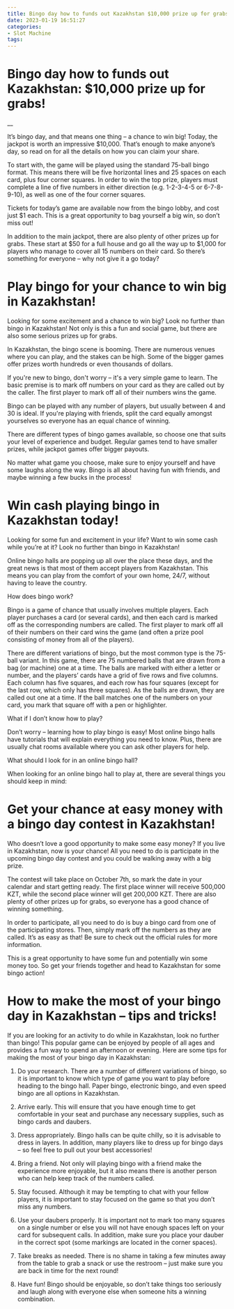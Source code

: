 ```yaml
---
title: Bingo day how to funds out Kazakhstan $10,000 prize up for grabs!
date: 2023-01-19 16:51:27
categories:
- Slot Machine
tags:
---
```



#  Bingo day how to funds out Kazakhstan: $10,000 prize up for grabs!

__

It’s bingo day, and that means one thing – a chance to win big! Today, the jackpot is worth an impressive $10,000. That’s enough to make anyone’s day, so read on for all the details on how you can claim your share.

To start with, the game will be played using the standard 75-ball bingo format. This means there will be five horizontal lines and 25 spaces on each card, plus four corner squares. In order to win the top prize, players must complete a line of five numbers in either direction (e.g. 1-2-3-4-5 or 6-7-8-9-10), as well as one of the four corner squares.

Tickets for today’s game are available now from the bingo lobby, and cost just $1 each. This is a great opportunity to bag yourself a big win, so don’t miss out!

In addition to the main jackpot, there are also plenty of other prizes up for grabs. These start at $50 for a full house and go all the way up to $1,000 for players who manage to cover all 15 numbers on their card. So there’s something for everyone – why not give it a go today?

#  Play bingo for your chance to win big in Kazakhstan!

Looking for some excitement and a chance to win big? Look no further than bingo in Kazakhstan! Not only is this a fun and social game, but there are also some serious prizes up for grabs.

In Kazakhstan, the bingo scene is booming. There are numerous venues where you can play, and the stakes can be high. Some of the bigger games offer prizes worth hundreds or even thousands of dollars.

If you're new to bingo, don't worry – it's a very simple game to learn. The basic premise is to mark off numbers on your card as they are called out by the caller. The first player to mark off all of their numbers wins the game.

Bingo can be played with any number of players, but usually between 4 and 30 is ideal. If you're playing with friends, split the card equally amongst yourselves so everyone has an equal chance of winning.

There are different types of bingo games available, so choose one that suits your level of experience and budget. Regular games tend to have smaller prizes, while jackpot games offer bigger payouts.

No matter what game you choose, make sure to enjoy yourself and have some laughs along the way. Bingo is all about having fun with friends, and maybe winning a few bucks in the process!

#  Win cash playing bingo in Kazakhstan today!

Looking for some fun and excitement in your life? Want to win some cash while you’re at it? Look no further than bingo in Kazakhstan!

Online bingo halls are popping up all over the place these days, and the great news is that most of them accept players from Kazakhstan. This means you can play from the comfort of your own home, 24/7, without having to leave the country.

How does bingo work?

Bingo is a game of chance that usually involves multiple players. Each player purchases a card (or several cards), and then each card is marked off as the corresponding numbers are called. The first player to mark off all of their numbers on their card wins the game (and often a prize pool consisting of money from all of the players).

There are different variations of bingo, but the most common type is the 75-ball variant. In this game, there are 75 numbered balls that are drawn from a bag (or machine) one at a time. The balls are marked with either a letter or number, and the players’ cards have a grid of five rows and five columns. Each column has five squares, and each row has four squares (except for the last row, which only has three squares). As the balls are drawn, they are called out one at a time. If the ball matches one of the numbers on your card, you mark that square off with a pen or highlighter.

What if I don’t know how to play?

Don’t worry – learning how to play bingo is easy! Most online bingo halls have tutorials that will explain everything you need to know. Plus, there are usually chat rooms available where you can ask other players for help.

What should I look for in an online bingo hall?

When looking for an online bingo hall to play at, there are several things you should keep in mind:

#  Get your chance at easy money with a bingo day contest in Kazakhstan!

Who doesn’t love a good opportunity to make some easy money? If you live in Kazakhstan, now is your chance! All you need to do is participate in the upcoming bingo day contest and you could be walking away with a big prize.

The contest will take place on October 7th, so mark the date in your calendar and start getting ready. The first place winner will receive 500,000 KZT, while the second place winner will get 200,000 KZT. There are also plenty of other prizes up for grabs, so everyone has a good chance of winning something.

In order to participate, all you need to do is buy a bingo card from one of the participating stores. Then, simply mark off the numbers as they are called. It’s as easy as that! Be sure to check out the official rules for more information.

This is a great opportunity to have some fun and potentially win some money too. So get your friends together and head to Kazakhstan for some bingo action!

#  How to make the most of your bingo day in Kazakhstan – tips and tricks!

If you are looking for an activity to do while in Kazakhstan, look no further than bingo! This popular game can be enjoyed by people of all ages and provides a fun way to spend an afternoon or evening. Here are some tips for making the most of your bingo day in Kazakhstan:

1. Do your research. There are a number of different variations of bingo, so it is important to know which type of game you want to play before heading to the bingo hall. Paper bingo, electronic bingo, and even speed bingo are all options in Kazakhstan.

2. Arrive early. This will ensure that you have enough time to get comfortable in your seat and purchase any necessary supplies, such as bingo cards and daubers.

3. Dress appropriately. Bingo halls can be quite chilly, so it is advisable to dress in layers. In addition, many players like to dress up for bingo days – so feel free to pull out your best accessories!

4. Bring a friend. Not only will playing bingo with a friend make the experience more enjoyable, but it also means there is another person who can help keep track of the numbers called.

5. Stay focused. Although it may be tempting to chat with your fellow players, it is important to stay focused on the game so that you don’t miss any numbers.

6. Use your daubers properly. It is important not to mark too many squares on a single number or else you will not have enough spaces left on your card for subsequent calls. In addition, make sure you place your dauber in the correct spot (some markings are located in the corner spaces).

7. Take breaks as needed. There is no shame in taking a few minutes away from the table to grab a snack or use the restroom – just make sure you are back in time for the next round!

8. Have fun! Bingo should be enjoyable, so don’t take things too seriously and laugh along with everyone else when someone hits a winning combination.